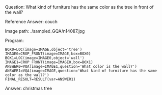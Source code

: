 Question: What kind of furniture has the same color as the tree in front of the wall?

Reference Answer: couch

Image path: ./sampled_GQA/n14087.jpg

Program:

```
BOX0=LOC(image=IMAGE,object='tree')
IMAGE0=CROP_FRONT(image=IMAGE,box=BOX0)
BOX1=LOC(image=IMAGE0,object='wall')
IMAGE1=CROP_FRONT(image=IMAGE0,box=BOX1)
ANSWER0=VQA(image=IMAGE1,question='What color is the wall?')
ANSWER1=VQA(image=IMAGE,question='What kind of furniture has the same color as the wall?')
FINAL_RESULT=RESULT(var=ANSWER1)
```
Answer: christmas tree

